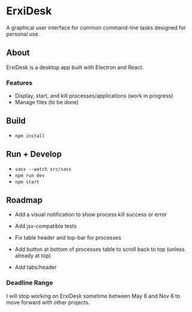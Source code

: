 # ErxiDesk

A graphical user interface for common command-line tasks designed for personal use.

## About

ErxiDesk is a desktop app built with Electron and React.

### Features
- Display, start, and kill processes/applications (work in progress)
- Manage files (to be done)

## Build
- ```npm install```

## Run + Develop
- ```sass --watch src/sass```
- ```npm run dev```
- ```npm start```

## Roadmap
- Add a visual notification to show process kill success or error

- Add jsx-compatible tests
- Fix table header and top-bar for processes
- Add button at bottom of processes table to scroll back to top (unless already at top)
- Add tabs/header

### Deadline Range

I will stop working on ErxiDesk sometime between May 6 and Nov 6 to move forward with other projects.
